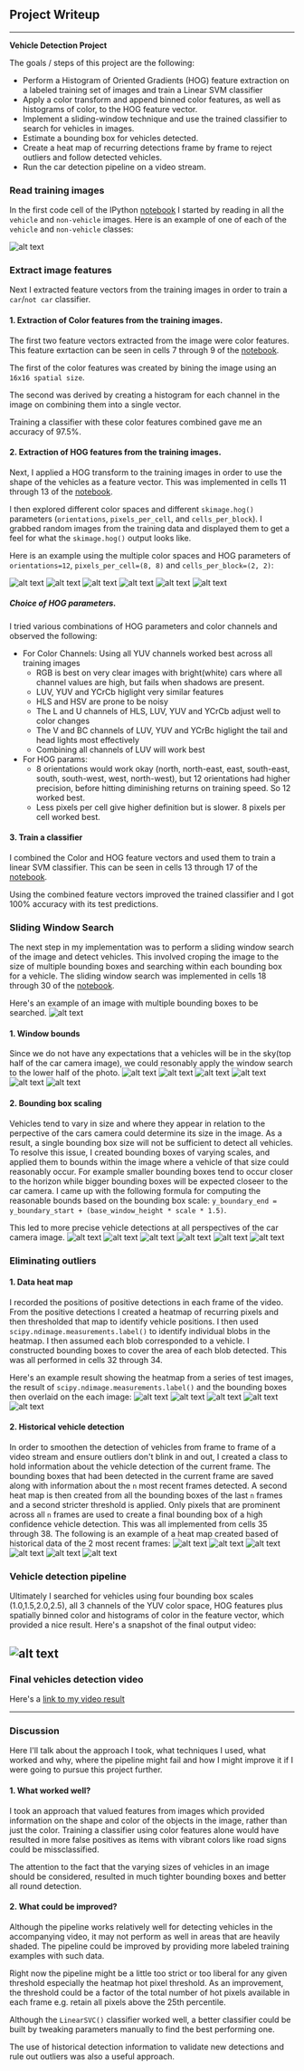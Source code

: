 ## Project Writeup

---

**Vehicle Detection Project**

The goals / steps of this project are the following:

* Perform a Histogram of Oriented Gradients (HOG) feature extraction on a labeled training set of images and train a Linear SVM classifier
* Apply a color transform and append binned color features, as well as histograms of color, to the HOG feature vector. 
* Implement a sliding-window technique and use the trained classifier to search for vehicles in images.
* Estimate a bounding box for vehicles detected.
* Create a heat map of recurring detections frame by frame to reject outliers and follow detected vehicles.
* Run the car detection pipeline on a video stream.

[//]: # (Image References)
[image1]: ./output_images/car_not_car.png
[image2]: ./output_images/hog1.png
[image3]: ./output_images/hog2.png
[image4]: ./output_images/hog3.png
[image5]: ./output_images/hog4.png
[image6]: ./output_images/hog5.png
[image7]: ./output_images/hog6.png
[image8]: ./output_images/bboxes.png
[image9]: ./output_images/bboxes2.png
[image10]: ./output_images/bboxes3.png
[image11]: ./output_images/bboxes4.png
[image12]: ./output_images/bboxes5.png
[image13]: ./output_images/bboxes6.png
[image14]: ./output_images/bboxes7.png
[image15]: ./output_images/bboxes8.png
[image16]: ./output_images/bboxes9.png
[image17]: ./output_images/bboxes10.png
[image18]: ./output_images/bboxes11.png
[image19]: ./output_images/bboxes12.png
[image20]: ./output_images/bboxes13.png
[image21]: ./output_images/heatmap1.png
[image22]: ./output_images/heatmap2.png
[image23]: ./output_images/heatmap3.png
[image24]: ./output_images/heatmap4.png
[image25]: ./output_images/heatmap5.png
[image26]: ./output_images/heatmap6.png
[image27]: ./output_images/heatmap7.png
[image28]: ./output_images/heatmap8.png
[image29]: ./output_images/heatmap9.png
[image30]: ./output_images/heatmap10.png
[image31]: ./output_images/heatmap11.png
[image32]: ./output_images/detection_example.png
[video1]: ./output_videos/project_video.mp4


### Read training images

In the first code cell of the IPython [notebook](./notebook.ipynb) I started by reading in all the `vehicle` and `non-vehicle` images.  Here is an example of one of each of the `vehicle` and `non-vehicle` classes:

![alt text][image1]


### Extract image features

Next I extracted feature vectors from the training images in order to train a `car`/`not car` classifier.

#### 1. Extraction of Color features from the training images.

The first two feature vectors extracted from the image were color features. This feature exrtaction can be seen in cells 7 through 9 of the [notebook](./notebook.ipynb). 

The first of the color features was created by bining the image using an `16x16 spatial size`.

The second was derived by creating a histogram for each channel in the image on combining them into a single vector.

Training a classifier with these color features combined gave me an accuracy of 97.5%.

#### 2. Extraction of HOG features from the training images.

Next, I applied a HOG transform to the training images in order to use the shape of the vehicles as a feature vector. This was implemented in cells 11 through 13 of the [notebook](./notebook.ipynb).

I then explored different color spaces and different `skimage.hog()` parameters (`orientations`, `pixels_per_cell`, and `cells_per_block`).  I grabbed random images from the training data and displayed them to get a feel for what the `skimage.hog()` output looks like.

Here is an example using the multiple color spaces and HOG parameters of `orientations=12`, `pixels_per_cell=(8, 8)` and `cells_per_block=(2, 2)`:

![alt text][image2]
![alt text][image3]
![alt text][image4]
![alt text][image5]
![alt text][image6]
![alt text][image7]

##### Choice of HOG parameters.

I tried various combinations of HOG parameters and color channels and observed the following:

- For Color Channels: Using all YUV channels worked best across all training images
    - RGB is best on very clear images with bright(white) cars where all channel values are high, but fails when shadows are present.
    - LUV, YUV and YCrCb higlight very similar features
    - HLS and HSV are prone to be noisy
    - The L and U channels of HLS, LUV, YUV and YCrCb adjust well to color changes
    - The V and BC channels of LUV, YUV and YCrBc higlight the tail and head lights most effectively
    - Combining all channels of LUV will work best
- For HOG params:
    - 8 orientations would work okay (north, north-east, east, south-east, south, south-west, west, north-west),
      but 12 orientations had higher precision, before hitting diminishing returns on training speed.
      So 12 worked best.
    - Less pixels per cell give higher definition but is slower. 8 pixels per cell worked best.

#### 3. Train a classifier

I combined the Color and HOG feature vectors and used them to train a linear SVM classifier. This can be seen in cells 13 through 17 of the [notebook](./notebook.ipynb).

Using the combined feature vectors improved the trained classifier and I got 100% accuracy with its test predictions.

### Sliding Window Search

The next step in my implementation was to perform a sliding window search of the image and detect vehicles.
This involved croping the image to the size of multiple bounding boxes and searching within each bounding box for a vehicle.
The sliding window search was implemented in cells 18 through 30 of the [notebook](./notebook.ipynb).

Here's an example of an image with multiple bounding boxes to be searched.
![alt text][image8]

#### 1. Window bounds
Since we do not have any expectations that a vehicles will be in the sky(top half of the car camera image), we could resonably apply the window search to the lower half of the photo.
![alt text][image9]
![alt text][image10]
![alt text][image11]
![alt text][image12]
![alt text][image13]
![alt text][image14]

#### 2. Bounding box scaling
Vehicles tend to vary in size and where they appear in relation to the perpective of the cars camera could determine its size in the image. As a result, a single bounding box size will not be sufficient to detect all vehicles.
To resolve this issue, I created bounding boxes of varying scales, and applied them to bounds within the image where a vehicle of that size could reasonably occur.
For example smaller bounding boxes tend to occur closer to the horizon while bigger bounding boxes will be expected closeer to the car camera.
I came up with the following formula for computing the reasonable bounds based on the bounding box scale: 
`y_boundary_end = y_boundary_start + (base_window_height * scale * 1.5)`.

This led to more precise vehicle detections at all perspectives of the car camera image.
![alt text][image15]
![alt text][image16]
![alt text][image17]
![alt text][image18]
![alt text][image19]
![alt text][image20]


### Eliminating outliers

#### 1. Data heat map

I recorded the positions of positive detections in each frame of the video. From the positive detections I created a heatmap of recurring pixels and then thresholded that map to identify vehicle positions. I then used `scipy.ndimage.measurements.label()` to identify individual blobs in the heatmap. I then assumed each blob corresponded to a vehicle. I constructed bounding boxes to cover the area of each blob detected. This was all performed in cells 32 through 34. 

Here's an example result showing the heatmap from a series of test images, the result of `scipy.ndimage.measurements.label()` and the bounding boxes then overlaid on the each image:
![alt text][image21]
![alt text][image22]
![alt text][image23]
![alt text][image24]
![alt text][image25]


#### 2. Historical vehicle detection
In order to smoothen the detection of vehicles from frame to frame of a video stream and ensure outliers don't blink in and out, I created a class to hold information about the vehicle detection of the current frame. The bounding boxes that had been detected in the current frame are saved along with information about the `n` most recent frames detected. A second heat map is then created from all the bounding boxes of the last `n` frames and a second stricter threshold is applied. Only pixels that are prominent across all `n` frames are used to create a final bounding box of a high confidence vehicle detection. This was all implemented from cells 35 through 38.
The following is an example of a heat map created based of historical data of the 2 most recent frames:
![alt text][image26]
![alt text][image27]
![alt text][image28]
![alt text][image29]
![alt text][image30]
![alt text][image31]


### Vehicle detection pipeline

Ultimately I searched for vehicles using four bounding box scales (1.0,1.5,2.0,2.5), all 3 channels of the YUV color space, HOG features plus spatially binned color and histograms of color in the feature vector, which provided a nice result.  Here's a snapshot of the final output video:

![alt text][image32]
---

### Final vehicles detection video
Here's a [link to my video result](./output_videos/project_video.mp4)

---

### Discussion

Here I'll talk about the approach I took, what techniques I used, what worked and why, where the pipeline might fail and how I might improve it if I were going to pursue this project further.

#### 1. What worked well?

I took an approach that valued features from images which provided information on the shape and color of the objects in the image, rather than just the color. Training a classifier using color features alone would have resulted in more false positives as items with vibrant colors like road signs could be missclassified.

The attention to the fact that the varying sizes of vehicles in an image should be considered, resulted in much tighter bounding boxes and better all round detection.

#### 2. What could be improved?

Although the pipeline works relatively well for detecting vehicles in the accompanying video, it may not perform as well in areas that are heavily shaded. The pipeline could be improved by providing more labeled training examples with such data.

Right now the pipeline might be a little too strict or too liberal for any given threshold especially the heatmap hot pixel threshold. As an improvement, the threshold could be a factor of the total number of hot pixels available in each frame e.g. retain all pixels above the 25th percentile.

Although the `LinearSVC()` classifier worked well, a better classifier could be built by tweaking parameters manually to find the best performing one.

The use of historical detection information to validate new detections and rule out outliers was also a useful approach.
